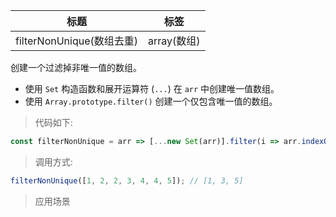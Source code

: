 |  标题   | 标签  |
|  ----  | ----  |
| filterNonUnique(数组去重) | array(数组) |

创建一个过滤掉非唯一值的数组。

* 使用 `Set` 构造函数和展开运算符 (`...`) 在 `arr` 中创建唯一值数组。
* 使用 `Array.prototype.filter()` 创建一个仅包含唯一值的数组。

> 代码如下:

```js
const filterNonUnique = arr => [...new Set(arr)].filter(i => arr.indexOf(i) === arr.lastIndexOf(i));
```

> 调用方式:

```js
filterNonUnique([1, 2, 2, 3, 4, 4, 5]); // [1, 3, 5]
```

> 应用场景